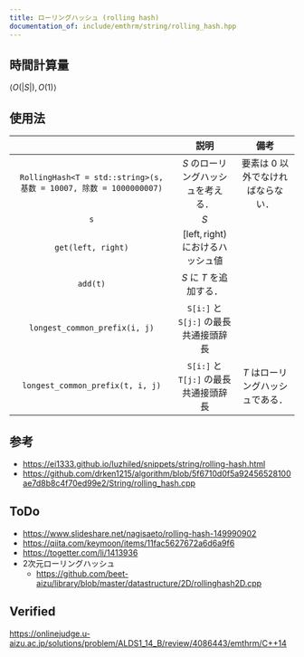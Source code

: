 ```yaml
---
title: ローリングハッシュ (rolling hash)
documentation_of: include/emthrm/string/rolling_hash.hpp
---
```



## 時間計算量

$\langle O(\lvert S \rvert), O(1) \rangle$


## 使用法

||説明|備考|
|:--:|:--:|:--:|
|`RollingHash<T = std::string>(s, 基数 = 10007, 除数 = 1000000007)`|$S$ のローリングハッシュを考える．|要素は $0$ 以外でなければならない．|
|`s`|$S$||
|`get(left, right)`|$[\mathrm{left}, \mathrm{right})$ におけるハッシュ値||
|`add(t)`|$S$ に $T$ を追加する．||
|`longest_common_prefix(i, j)`|`S[i:]` と `S[j:]` の最長共通接頭辞長||
|`longest_common_prefix(t, i, j)`|`S[i:]` と `T[j:]` の最長共通接頭辞長|$T$ はローリングハッシュである．|


## 参考

- https://ei1333.github.io/luzhiled/snippets/string/rolling-hash.html
- https://github.com/drken1215/algorithm/blob/5f6710d0f5a92456528100ae7d8b8c4f70ed99e2/String/rolling_hash.cpp


## ToDo

- https://www.slideshare.net/nagisaeto/rolling-hash-149990902
- https://qiita.com/keymoon/items/11fac5627672a6d6a9f6
- https://togetter.com/li/1413936
- 2次元ローリングハッシュ
  - https://github.com/beet-aizu/library/blob/master/datastructure/2D/rollinghash2D.cpp


## Verified

https://onlinejudge.u-aizu.ac.jp/solutions/problem/ALDS1_14_B/review/4086443/emthrm/C++14
